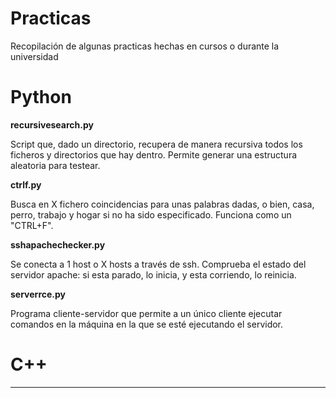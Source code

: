 # Practicas
Recopilación de algunas practicas hechas en cursos o durante la universidad

# Python

**recursivesearch.py**

Script que, dado un directorio, recupera de manera recursiva todos los ficheros y directorios que hay dentro. Permite generar una estructura aleatoria para testear.

**ctrlf.py**

Busca en X fichero coincidencias para unas palabras dadas, o bien, casa, perro, trabajo y hogar si no ha sido especificado. Funciona como un "CTRL+F". 

**sshapachechecker.py**

Se conecta a 1 host o X hosts a través de ssh. Comprueba el estado del servidor apache: si esta parado, lo inicia, y esta corriendo, lo reinicia.

**serverrce.py**

Programa cliente-servidor que permite a un único cliente ejecutar comandos en la máquina en la que se esté ejecutando el servidor.

# C++

------
